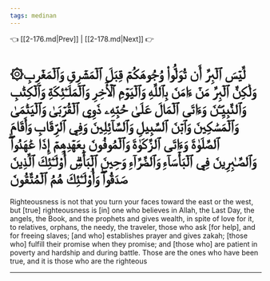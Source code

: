 ```yaml
---
tags: medinan
---
```


👈 [[2-176.md|Prev]] | [[2-178.md|Next]] 👉

# ۞لَّيۡسَ ٱلۡبِرَّ أَن تُوَلُّواْ وُجُوهَكُمۡ قِبَلَ ٱلۡمَشۡرِقِ وَٱلۡمَغۡرِبِ وَلَٰكِنَّ ٱلۡبِرَّ مَنۡ ءَامَنَ بِٱللَّهِ وَٱلۡيَوۡمِ ٱلۡأٓخِرِ وَٱلۡمَلَـٰٓئِكَةِ وَٱلۡكِتَٰبِ وَٱلنَّبِيِّـۧنَ وَءَاتَى ٱلۡمَالَ عَلَىٰ حُبِّهِۦ ذَوِي ٱلۡقُرۡبَىٰ وَٱلۡيَتَٰمَىٰ وَٱلۡمَسَٰكِينَ وَٱبۡنَ ٱلسَّبِيلِ وَٱلسَّآئِلِينَ وَفِي ٱلرِّقَابِ وَأَقَامَ ٱلصَّلَوٰةَ وَءَاتَى ٱلزَّكَوٰةَ وَٱلۡمُوفُونَ بِعَهۡدِهِمۡ إِذَا عَٰهَدُواْۖ وَٱلصَّـٰبِرِينَ فِي ٱلۡبَأۡسَآءِ وَٱلضَّرَّآءِ وَحِينَ ٱلۡبَأۡسِۗ أُوْلَـٰٓئِكَ ٱلَّذِينَ صَدَقُواْۖ وَأُوْلَـٰٓئِكَ هُمُ ٱلۡمُتَّقُونَ

Righteousness is not that you turn your faces toward the east or the west, but [true] righteousness is [in] one who believes in Allah, the Last Day, the angels, the Book, and the prophets and gives wealth, in spite of love for it, to relatives, orphans, the needy, the traveler, those who ask [for help], and for freeing slaves; [and who] establishes prayer and gives zakah; [those who] fulfill their promise when they promise; and [those who] are patient in poverty and hardship and during battle. Those are the ones who have been true, and it is those who are the righteous

---

